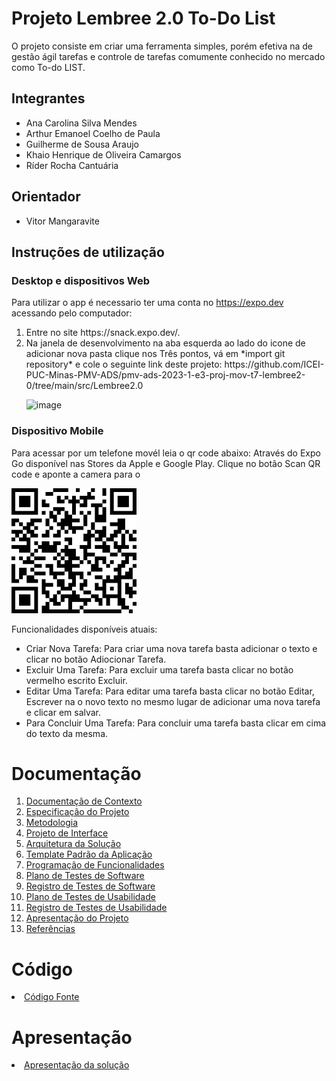 # Projeto Lembree 2.0 To-Do List

O projeto consiste em criar uma ferramenta simples, porém efetiva na de gestão ágil tarefas e controle de tarefas comumente conhecido no mercado como To-do LIST.

## Integrantes

* Ana Carolina Silva Mendes
* Arthur Emanoel Coelho de Paula
* Guilherme de Sousa Araujo
* Khaio Henrique de Oliveira Camargos 
* Ríder Rocha Cantuária

## Orientador

* Vitor Mangaravite

## Instruções de utilização

### Desktop e dispositivos Web

Para utilizar o app é necessario ter uma conta no https://expo.dev acessando pelo computador:
<ol>
 <li>Entre no site https://snack.expo.dev/.</li>
 <li> 
  Na janela de desenvolvimento na aba esquerda ao lado do icone de adicionar nova pasta clique nos Três pontos, vá em *import git repository* e cole o seguinte link deste projeto:
  https://github.com/ICEI-PUC-Minas-PMV-ADS/pmv-ads-2023-1-e3-proj-mov-t7-lembree2-0/tree/main/src/Lembree2.0
  
  ![image](https://user-images.githubusercontent.com/96726225/236694890-35101b23-4787-4545-98ae-54e15528366b.png)
 </li>
</ol>

### Dispositivo Mobile

Para acessar por um telefone movél leia o qr code abaixo: Através do Expo Go disponível nas Stores da Apple e Google Play.
Clique no botão Scan QR code e aponte a camera para o 

![Descrição da imagem](src/IMG/qrcode.jpeg)

Funcionalidades disponíveis atuais:
* Criar Nova Tarefa: Para criar uma nova tarefa basta adicionar o texto e clicar no botão Adiocionar Tarefa.
* Excluir Uma Tarefa: Para excluir uma tarefa basta clicar no botão vermelho escrito Excluir.
* Editar Uma Tarefa: Para editar uma tarefa basta clicar no botão Editar, Escrever na o novo texto no mesmo lugar de adicionar uma nova tarefa e clicar em salvar.
* Para Concluir Uma Tarefa: Para concluir uma tarefa basta clicar em cima do texto da mesma.

# Documentação

<ol>
<li><a href="docs/01-Documentação de Contexto.md"> Documentação de Contexto</a></li>
<li><a href="docs/02-Especificação do Projeto.md"> Especificação do Projeto</a></li>
<li><a href="docs/03-Metodologia.md"> Metodologia</a></li>
<li><a href="docs/04-Projeto de Interface.md"> Projeto de Interface</a></li>
<li><a href="docs/05-Arquitetura da Solução.md"> Arquitetura da Solução</a></li>
<li><a href="docs/06-Template Padrão da Aplicação.md"> Template Padrão da Aplicação</a></li>
<li><a href="docs/07-Programação de Funcionalidades.md"> Programação de Funcionalidades</a></li>
<li><a href="docs/08-Plano de Testes de Software.md"> Plano de Testes de Software</a></li>
<li><a href="docs/09-Registro de Testes de Software.md"> Registro de Testes de Software</a></li>
<li><a href="docs/10-Plano de Testes de Usabilidade.md"> Plano de Testes de Usabilidade</a></li>
<li><a href="docs/11-Registro de Testes de Usabilidade.md"> Registro de Testes de Usabilidade</a></li>
<li><a href="docs/12-Apresentação do Projeto.md"> Apresentação do Projeto</a></li>
<li><a href="docs/13-Referências.md"> Referências</a></li>
</ol>

# Código

<li><a href="src"> Código Fonte</a></li>

# Apresentação

<li><a href="presentation/README.md"> Apresentação da solução</a></li>
